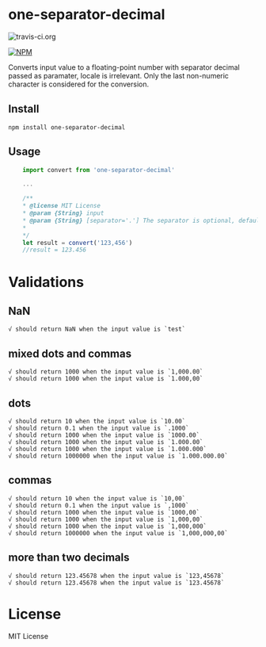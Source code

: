 # one-separator-decimal
![travis-ci.org](https://api.travis-ci.org/tiago-marques/one-separator-decimal.svg?branch=master)

[![NPM](https://nodei.co/npm/one-separator-decimal.png)](https://nodei.co/npm/one-separator-decimal/)

Converts input value to a floating-point number with separator decimal passed as paramater, locale is irrelevant. Only the last non-numeric character is considered for the conversion.
 


## Install
    npm install one-separator-decimal

## Usage
```javascript
    import convert from 'one-separator-decimal'

    ...

    /**
    * @license MIT License
    * @param {String} input
    * @param {String} [separator='.'] The separator is optional, default value is a dot.
    *
    */
    let result = convert('123,456')
    //result = 123.456
```

# Validations

## NaN
    √ should return NaN when the input value is `test`
## mixed dots and commas
    √ should return 1000 when the input value is `1,000.00`
    √ should return 1000 when the input value is `1.000,00`
## dots
    √ should return 10 when the input value is `10.00`
    √ should return 0.1 when the input value is `.1000`
    √ should return 1000 when the input value is `1000.00`
    √ should return 1000 when the input value is `1.000.00`
    √ should return 1000 when the input value is `1.000.000`
    √ should return 1000000 when the input value is `1.000.000.00`
## commas
    √ should return 10 when the input value is `10,00`
    √ should return 0.1 when the input value is `,1000`
    √ should return 1000 when the input value is `1000,00`
    √ should return 1000 when the input value is `1,000,00`
    √ should return 1000 when the input value is `1,000,000`
    √ should return 1000000 when the input value is `1,000,000,00`
## more than two decimals
    √ should return 123.45678 when the input value is `123,45678`
    √ should return 123.45678 when the input value is `123.45678`

# License
MIT License

